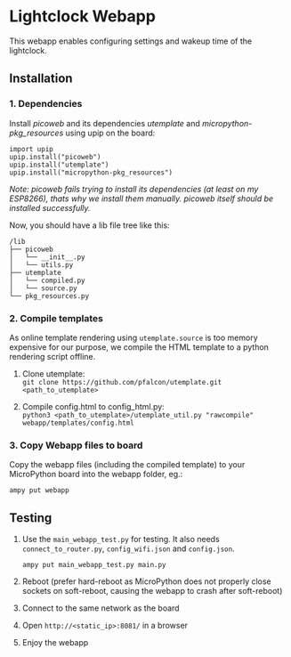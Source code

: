 # Lightclock Webapp

This webapp enables configuring settings and wakeup time of the lightclock.

## Installation

### 1. Dependencies

Install *picoweb* and its dependencies *utemplate* and *micropython-pkg_resources* using upip on the board:

    import upip
    upip.install("picoweb")
    upip.install("utemplate")
    upip.install("micropython-pkg_resources")

*Note: picoweb fails trying to install its dependencies (at least on my ESP8266), thats why we install them manually. picoweb itself should be installed successfully.*

Now, you should have a lib file tree like this:

    /lib
    ├── picoweb
    │   └── __init__.py
    │   └── utils.py
    ├── utemplate
    │   └── compiled.py
    │   └── source.py
    └── pkg_resources.py

### 2. Compile templates

As online template rendering using `utemplate.source` is too memory expensive for our purpose, we compile the HTML template to a python rendering script offline.

1. Clone utemplate:  
    `git clone https://github.com/pfalcon/utemplate.git <path_to_utemplate>`

2. Compile config.html to config_html.py:  
    `python3 <path_to_utemplate>/utemplate_util.py "rawcompile" webapp/templates/config.html`

### 3. Copy Webapp files to board

Copy the webapp files (including the compiled template) to your MicroPython board into the webapp folder, eg.:

    ampy put webapp

## Testing

1. Use the `main_webapp_test.py` for testing. It also needs `connect_to_router.py`, `config_wifi.json` and `config.json`.

    `ampy put main_webapp_test.py main.py`
2. Reboot (prefer hard-reboot as MicroPython does not properly close sockets on soft-reboot, causing the webapp to crash after soft-reboot)
3. Connect to the same network as the board
4. Open `http://<static_ip>:8081/` in a browser
5. Enjoy the webapp
